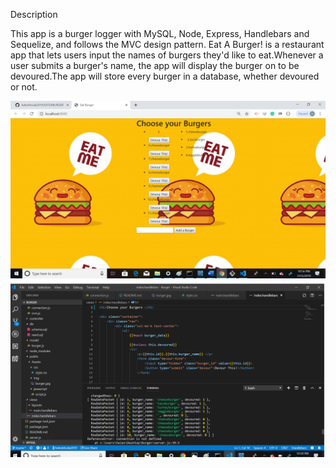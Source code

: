 Description

This app is a burger logger with MySQL, Node, Express, Handlebars and Sequelize, and follows the MVC design pattern.
Eat A Burger! is a restaurant app that lets users input the names of burgers they'd like to eat.Whenever a user submits a burger's name, the app will display the burger on to be devoured.The app will store every burger in a database, whether devoured or not.


![Homepage](https://github.com/helenkhoda2019/EATDABURGER/blob/master/final.png)
![Homepage](https://github.com/helenkhoda2019/EATDABURGER/blob/master/1.png)